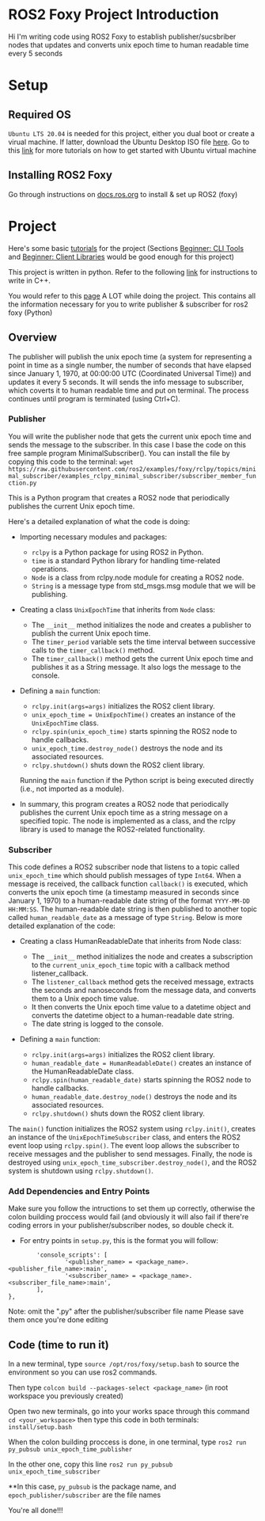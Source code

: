 
# ROS2 Foxy Project Introduction
 Hi I'm writing code using ROS2 Foxy to establish publisher/sucsbriber nodes that updates and converts unix epoch time to human readable time every 5 seconds
# Setup
## Required OS
`Ubuntu LTS 20.04` is needed for this project, either you dual boot or create a virual machine. If latter, download the Ubuntu Desktop ISO file [here](https://releases.ubuntu.com/20.04.5/). Go to this [link](https://ubuntu.com/tutorials/how-to-run-ubuntu-desktop-on-a-virtual-machine-using-virtualbox#1-overview) for more tutorials on how to get started with Ubuntu virtual machine
## Installing ROS2 Foxy
Go through instructions on [docs.ros.org](https://docs.ros.org/en/foxy/Installation/Ubuntu-Install-Debians.html) to install & set up ROS2 (foxy)
# Project
Here's some basic [tutorials](https://docs.ros.org/en/foxy/Tutorials.html) for the project (Sections [Beginner: CLI Tools](https://docs.ros.org/en/foxy/Tutorials/Beginner-CLI-Tools.html) and [Beginner: Client Libraries](https://docs.ros.org/en/foxy/Tutorials/Beginner-Client-Libraries.html) would be good enough for this project)

This project is written in python. Refer to the following [link](https://docs.ros.org/en/foxy/Tutorials/Beginner-Client-Libraries/Writing-A-Simple-Cpp-Publisher-And-Subscriber.html) for instructions to write in C++.

You would refer to this [page](https://docs.ros.org/en/foxy/Tutorials/Beginner-Client-Libraries/Writing-A-Simple-Py-Publisher-And-Subscriber.html) A LOT while doing the project. This contains all the information necessary for you to write publisher & subscriber for ros2 foxy (Python)
## Overview
The publisher will publish the unix epoch time (a system for representing a point in time as a single number, the number of seconds that have elapsed since January 1, 1970, at 00:00:00 UTC (Coordinated Universal Time)) and updates it every 5 seconds. It will sends the info message to subscriber, which coverts it to human readable time and put on terminal. The process continues until program is terminated (using Ctrl+C). 
### Publisher
You will write the publisher node that gets the current unix epoch time and sends the message to the subscriber. In this case I base the code on this free sample program MinimalSubscriber(). You can install the file by copying this code to the terminal: ```wget https://raw.githubusercontent.com/ros2/examples/foxy/rclpy/topics/minimal_subscriber/examples_rclpy_minimal_subscriber/subscriber_member_function.py```

This is a Python program that creates a ROS2 node that periodically publishes the current Unix epoch time.

Here's a detailed explanation of what the code is doing:

- Importing necessary modules and packages:

   - `rclpy` is a Python package for using ROS2 in Python.
   - `time` is a standard Python library for handling time-related operations.
   - `Node` is a class from rclpy.node module for creating a ROS2 node.
   - `String` is a message type from std_msgs.msg module that we will be publishing.

- Creating a class `UnixEpochTime` that inherits from `Node` class:

   - The `__init__` method initializes the node and creates a publisher to publish the current Unix epoch time.
   - The `timer_period` variable sets the time interval between successive calls to the `timer_callback()` method.
   - The `timer_callback()` method gets the current Unix epoch time and publishes it as a String message. It also logs the message to the console.

- Defining a `main` function:
   - `rclpy.init(args=args)` initializes the ROS2 client library.
   - `unix_epoch_time = UnixEpochTime()` creates an instance of the `UnixEpochTime` class.
   - `rclpy.spin(unix_epoch_time)` starts spinning the ROS2 node to handle callbacks.
   - `unix_epoch_time.destroy_node()` destroys the node and its associated resources.
   - `rclpy.shutdown()` shuts down the ROS2 client library.

   Running the `main` function if the Python script is being executed directly (i.e., not imported as a module).

* In summary, this program creates a ROS2 node that periodically publishes the current Unix epoch time as a string message on a specified topic. The node is implemented as a class, and the rclpy library is used to manage the ROS2-related functionality.

### Subscriber
This code defines a ROS2 subscriber node that listens to a topic called `unix_epoch_time` which should publish messages of type `Int64`. When a message is received, the callback function `callback()` is executed, which converts the unix epoch time (a timestamp measured in seconds since January 1, 1970) to a human-readable date string of the format `YYYY-MM-DD HH:MM:SS`. The human-readable date string is then published to another topic called `human_readable_date` as a message of type `String`. Below is more detailed explanation of the code:

- Creating a class HumanReadableDate that inherits from Node class:

   - The `__init__` method initializes the node and creates a subscription to the `current_unix_epoch_time` topic with a callback method listener_callback.
   - The `listener_callback` method gets the received message, extracts the seconds and nanoseconds from the message data, and converts them to a Unix epoch time value.
   - It then converts the Unix epoch time value to a datetime object and converts the datetime object to a human-readable date string.
   - The date string is logged to the console.

- Defining a `main` function:

   - `rclpy.init(args=args)` initializes the ROS2 client library.
   - `human_readable_date = HumanReadableDate()` creates an instance of the HumanReadableDate class.
   - `rclpy.spin(human_readable_date)` starts spinning the ROS2 node to handle callbacks.
   - `human_readable_date.destroy_node()` destroys the node and its associated resources.
   - `rclpy.shutdown()` shuts down the ROS2 client library.

The `main()` function initializes the ROS2 system using `rclpy.init()`, creates an instance of the `UnixEpochTimeSubscriber` class, and enters the ROS2 event loop using `rclpy.spin()`. The event loop allows the subscriber to receive messages and the publisher to send messages. Finally, the node is destroyed using `unix_epoch_time_subscriber.destroy_node()`, and the ROS2 system is shutdown using `rclpy.shutdown()`.

### Add Dependencies and Entry Points
Make sure you follow the intructions to set them up correctly, otherwise the colon building proccess would fail (and obviously it will also fail if there're coding errors in your publisher/subscriber nodes, so double check it.

- For entry points in `setup.py`, this is the format you will follow:

```entry_points={
        'console_scripts': [
                '<publisher_name> = <package_name>.<publisher_file_name>:main',
                '<subscriber_name> = <package_name>.<subscriber_file_name>:main',
        ],
},
```
Note: omit the ".py" after the publisher/subscriber file name 
Please save them once you're done editing

## Code (time to run it)
In a new terminal, type ```source /opt/ros/foxy/setup.bash``` to source the environment so you can use ros2 commands.

Then type ```colcon build --packages-select <package_name>``` (in root workspace you previously created)

Open two new terminals, go into your works space through this command ```cd <your_workspace>``` then type this code in both terminals: ```install/setup.bash```

When the colon building proccess is done, in one terminal, type
```ros2 run py_pubsub unix_epoch_time_publisher```

In the other one, copy this line
```ros2 run py_pubsub unix_epoch_time_subscriber```

**In this case, `py_pubsub` is the package name, and `epoch_publisher/subscriber` are the file names

You're all done!!!


